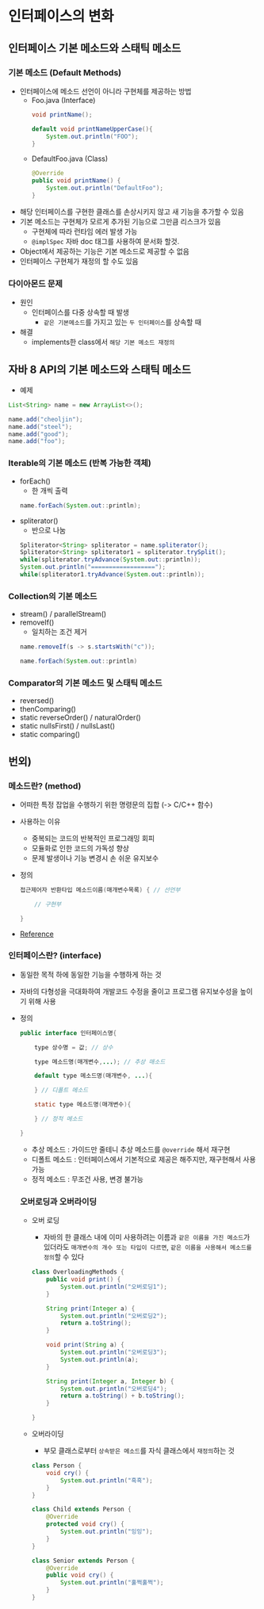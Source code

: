 # 인터페이스의 변화
## 인터페이스 기본 메소드와 스태틱 메소드
### 기본 메소드 (Default Methods)
- 인터페이스에 메소드 선언이 아니라 구현체를 제공하는 방법
    - Foo.java (Interface)
        ```java
        void printName();

        default void printNameUpperCase(){
            System.out.println("FOO");
        }
        ```
    - DefaultFoo.java (Class)
        ``` java
        @Override
        public void printName() {
            System.out.println("DefaultFoo");
        }
        ```
- 해당 인터페이스를 구현한 클래스를 손상시키지 않고 새 기능을 추가할 수 있음
- 기본 메소드는 구현체가 모르게 추가된 기능으로 그만큼 리스크가 있음
    - 구현체에 따라 런타임 에러 발생 가능
    - `@implSpec` 자바 doc 태그를 사용하여 문서화 할것.
- Object에서 제공하는 기능은 기본 메소드로 제공할 수 없음
- 인터페이스 구현체가 재정의 할 수도 있음

### 다이아몬드 문제
- 원인 
    -  인터페이스를 다중 상속할 때 발생
        - `같은 기본메소드`를 가지고 있는 `두 인터페이스`를 상속할 때
- 해결
    - implements한 class에서 `해당 기본 메소드 재정의`


## 자바 8 API의 기본 메소드와 스태틱 메소드
- 예제
```java
List<String> name = new ArrayList<>();

name.add("cheoljin");
name.add("steel");
name.add("good");
name.add("foo");
```
### Iterable의 기본 메소드 (반복 가능한 객체)
- forEach()
    - 한 개씩 출력
    ```java
    name.forEach(System.out::println);
    ```
- spliterator()
    - 반으로 나눔
    ```java
    Spliterator<String> spliterator = name.spliterator();
    Spliterator<String> spliterator1 = spliterator.trySplit();
    while(spliterator.tryAdvance(System.out::println));
    System.out.println("==================");
    while(spliterator1.tryAdvance(System.out::println));
    ```

### Collection의 기본 메소드
- stream() / parallelStream()
- removeIf()
    - 일치하는 조건 제거
    ``` java
    name.removeIf(s -> s.startsWith("c"));

    name.forEach(System.out::println)
    ```
### Comparator의 기본 메소드 및 스태틱 메소드
- reversed()
- thenComparing()
- static reverseOrder() / naturalOrder()
- static nullsFirst() / nullsLast()
- static comparing()

## 번외)
### 메소드란? (method)
- 어떠한 특정 잡업을 수행하기 위한 명령문의 집합
(-> C/C++ 함수)

- 사용하는 이유
    - 중복되는 코드의 반복적인 프로그래밍 회피
    - 모듈화로 인한 코드의 가독성 향상
    - 문제 발생이나 기능 변경시 손 쉬운 유지보수

- 정의
    ``` java
    접근제어자 반환타입 메소드이름(매개변수목록) { // 선언부

        // 구현부

    }
    ```
- [Reference](http://www.tcpschool.com/java/java_methodConstructor_method)

### 인터페이스란? (interface)
- 동일한 목적 하에 동일한 기능을 수행하게 하는 것
- 자바의 다형성을 극대화하여 개발코드 수정을 줄이고 프로그램 유지보수성을 높이기 위해 사용

- 정의
    ``` java
    public interface 인터페이스명{

        type 상수명 = 값; // 상수

        type 메소드명(매개변수,...); // 추상 매소드

        default type 메소드명(매개변수, ...){

        } // 디폴트 메소드

        static type 메소드명(매개변수){

        } // 정적 메소드

    }
    ```
    - 추상 메소드 : 가이드만 줄테니 추상 메소드를 `@override` 해서 재구현
    - 디폴트 메소드 : 인터페이스에서 기본적으로 제공은 해주지만, 재구현해서 사용 가능
    - 정적 메소드 : 무조건 사용, 변경 불가능
    

    ### 오버로딩과 오버라이딩
    - 오버 로딩
        - 자바의 한 클래스 내에 이미 사용하려는 이름과 `같은 이름을 가진 메소드`가 있더라도 `매개변수의 개수 또는 타입이 다르면`, `같은 이름을 사용해서 메소드를 정의`할 수 있다
        ``` java
        class OverloadingMethods {
            public void print() {
                System.out.println("오버로딩1");
            }

            String print(Integer a) {
                System.out.println("오버로딩2");
                return a.toString();
            }

            void print(String a) {
                System.out.println("오버로딩3");
                System.out.println(a);
            }

            String print(Integer a, Integer b) {
                System.out.println("오버로딩4");
                return a.toString() + b.toString();
            }

        }
        ```
    
    - 오버라이딩
        - 부모 클래스로부터 `상속받은 메소드`를 자식 클래스에서 `재정의`하는 것
        ```java
        class Person {
            void cry() {
                System.out.println("흑흑");
            }
        }

        class Child extends Person {
            @Override
            protected void cry() {
                System.out.println("잉잉");
            }
        }

        class Senior extends Person {
            @Override
            public void cry() {
                System.out.println("훌쩍훌쩍");
            }
        }
        ```